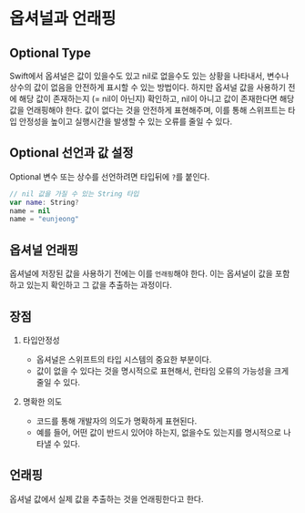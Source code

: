 # 옵셔널과 언래핑

## Optional Type

Swift에서 옵셔널은 값이 있을수도 있고 nil로 없을수도 있는 상황을 나타내서, 변수나 상수의 값이 없음을 안전하게 표시할 수 있는 방법이다.
하지만 옵셔널 값을 사용하기 전에 해당 값이 존재하는지 (= nil이 아닌지) 확인하고, nil이 아니고 값이 존재한다면 해당 값을 언래핑해야 한다.
값이 없다는 것을 안전하게 표현해주며, 이를 통해 스위프트는 타입 안정성을 높이고 실행시간을 발생할 수 있는 오류를 줄일 수 있다.

## Optional 선언과 값 설정

Optional 변수 또는 상수를 선언하려면 타입뒤에 `?`를 붙인다.

```swift
// nil 값을 가질 수 있는 String 타입
var name: String?
name = nil
name = "eunjeong"
```
## 옵셔널 언래핑

옵셔널에 저장된 값을 사용하기 전에는 이를 `언래핑`해야 한다.
이는 옵셔널이 값을 포함하고 있는지 확인하고 그 값을 추출하는 과정이다.

## 장점

1. 타입안정성
    - 옵셔널은 스위프트의 타입 시스템의 중요한 부분이다.
    - 값이 없을 수 있다는 것을 명시적으로 표현해서, 런타임 오류의 가능성을 크게 줄일 수 있다.

2. 명확한 의도
    - 코드를 통해 개발자의 의도가 명확하게 표현된다.
    - 예를 들어, 어떤 값이 반드시 있어야 하는지, 없을수도 있는지를 명시적으로 나타낼 수 있다.

## 언래핑

옵셔널 값에서 실제 값을 추출하는 것을 언래핑한다고 한다.
